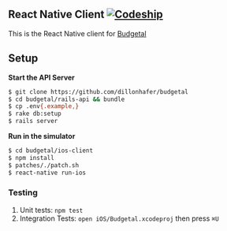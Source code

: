React Native Client [![Codeship](https://img.shields.io/codeship/00c1fa10-b5c6-0133-b267-7a55e39a3182/master.svg?style=flat-square)](https://codeship.com/projects/134157)
--------

This is the React Native client for [Budgetal](https://github.com/dillonhafer/budgetal)

Setup
-----

**Start the API Server**

```bash
$ git clone https://github.com/dillonhafer/budgetal
$ cd budgetal/rails-api && bundle
$ cp .env{.example,}
$ rake db:setup
$ rails server
```

**Run in the simulator**

```bash
$ cd budgetal/ios-client
$ npm install
$ patches/./patch.sh
$ react-native run-ios
```

### Testing

1. Unit tests: `npm test`
2. Integration Tests: `open iOS/Budgetal.xcodeproj` then press `⌘U`
